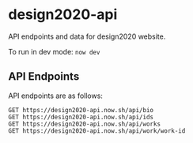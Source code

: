 # design2020-api
API endpoints and data for design2020 website.

To run in dev mode: `now dev`

## API Endpoints
API endpoints are as follows:
```
GET https://design2020-api.now.sh/api/bio
GET https://design2020-api.now.sh/api/ids
GET https://design2020-api.now.sh/api/works
GET https://design2020-api.now.sh/api/work/work-id
```

